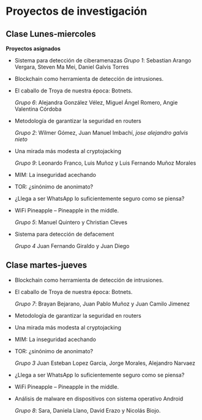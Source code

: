 # Proyectos de investigación

## Clase Lunes-miercoles

__Proyectos asignados__

+ Sistema para detección de ciberamenazas
  _Grupo 1_: Sebastian Arango Vergara, Steven Ma Mei, Daniel Galvis Torres
  
+ Blockchain como herramienta de detección de intrusiones.
+ El caballo de Troya de nuestra época: Botnets.
  
  _Grupo 6_: Alejandra González Vélez, Miguel Ángel Romero, Angie Valentina Córdoba
+ Metodología de garantizar la seguridad en routers
 
  _Grupo 2_: Wilmer Gómez, Juan Manuel Imbachí, _jose alejandro galvis nieto_
+ Una mirada más modesta al cryptojacking

  _Grupo 9_: Leonardo Franco, Luis Muñoz y Luis Fernando Muñoz Morales
+ MIM: La inseguridad acechando
+ TOR: ¿sinónimo de anonimato?
+ ¿Llega a ser WhatsApp lo suficientemente seguro como se piensa?
+ WiFi Pineapple – Pineapple in the middle.

  _Grupo 5_: Manuel Quintero y Christian Cleves
+ Sistema para detección de defacement 

  _Grupo 4_ Juan Fernando Giraldo y Juan Diego 


## Clase martes-jueves

+ Blockchain como herramienta de detección de intrusiones.
+ El caballo de Troya de nuestra época: Botnets.

   _Grupo 7_: Brayan Bejarano, Juan Pablo Muñoz y Juan Camilo Jimenez
+ Metodología de garantizar la seguridad en routers
+ Una mirada más modesta al cryptojacking
+ MIM: La inseguridad acechando
+ TOR: ¿sinónimo de anonimato?

  _Grupo 3_ Juan Esteban Lopez Garcia, Jorge Morales, Alejandro Narvaez
+ ¿Llega a ser WhatsApp lo suficientemente seguro como se piensa?
+ WiFi Pineapple – Pineapple in the middle.
+ Análisis de malware en dispositivos con sistema operativo Android
  
  _Grupo 8_: Sara, Daniela Llano, David Erazo y Nicolás Biojo. 
